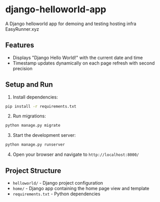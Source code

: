 # django-helloworld-app
A Django helloworld app for demoing and testing hosting infra EasyRunner.xyz

## Features
- Displays "Django Hello World!" with the current date and time
- Timestamp updates dynamically on each page refresh with second precision

## Setup and Run

1. Install dependencies:
```bash
pip install -r requirements.txt
```

2. Run migrations:
```bash
python manage.py migrate
```

3. Start the development server:
```bash
python manage.py runserver
```

4. Open your browser and navigate to `http://localhost:8000/`

## Project Structure
- `helloworld/` - Django project configuration
- `home/` - Django app containing the home page view and template
- `requirements.txt` - Python dependencies

